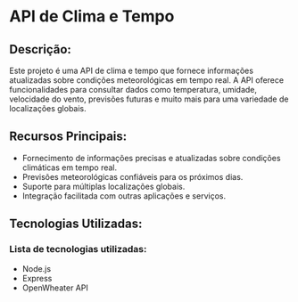 # API de Clima e Tempo

## Descrição:

Este projeto é uma API de clima e tempo que fornece informações atualizadas sobre condições meteorológicas em tempo real. A API oferece funcionalidades para consultar dados como temperatura, umidade, velocidade do vento, previsões futuras e muito mais para uma variedade de localizações globais.

## Recursos Principais:

- Fornecimento de informações precisas e atualizadas sobre condições climáticas em tempo real.
- Previsões meteorológicas confiáveis para os próximos dias.
- Suporte para múltiplas localizações globais.
- Integração facilitada com outras aplicações e serviços.

## Tecnologias Utilizadas:

### Lista de tecnologias utilizadas:

- Node.js
- Express
- OpenWheater API

